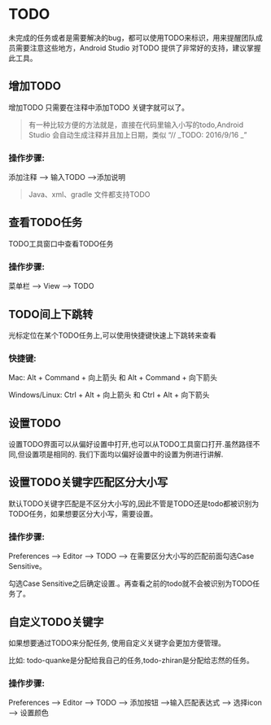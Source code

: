 # TODO

未完成的任务或者是需要解决的bug，都可以使用TODO来标识，用来提醒团队成员需要注意这些地方，Android Studio 对TODO 提供了非常好的支持，建议掌握此工具。

## 增加TODO

增加TODO 只需要在注释中添加TODO 关键字就可以了。

> 有一种比较方便的方法就是，直接在代码里输入小写的todo,Android Studio 会自动生成注释并且加上日期，类似 “\/\/ _TODO: 2016\/9\/16  _”

### 操作步骤:

添加注释 —&gt; 输入TODO —&gt;添加说明

> Java、xml、gradle 文件都支持TODO

## 查看TODO任务

TODO工具窗口中查看TODO任务

### 操作步骤:

菜单栏 —&gt; View —&gt; TODO

## TODO间上下跳转

光标定位在某个TODO任务上,可以使用快捷键快速上下跳转来查看

### 快捷键:

Mac: Alt + Command + 向上箭头 和 Alt + Command + 向下箭头

Windows\/Linux: Ctrl + Alt + 向上箭头 和 Ctrl + Alt + 向下箭头

## 设置TODO

设置TODO界面可以从偏好设置中打开,也可以从TODO工具窗口打开.虽然路径不同,但设置项是相同的. 我们下面均以偏好设置中的设置为例进行讲解.

## 设置TODO关键字匹配区分大小写

默认TODO关键字匹配是不区分大小写的,因此不管是TODO还是todo都被识别为TODO任务，如果想要区分大小写，需要设置。

### 操作步骤:

Preferences —&gt; Editor —&gt; TODO —&gt; 在需要区分大小写的匹配前面勾选Case Sensitive。

勾选Case Sensitive之后确定设置.。再查看之前的todo就不会被识别为TODO任务了。

## 自定义TODO关键字

如果想要通过TODO来分配任务, 使用自定义关键字会更加方便管理。



比如: todo-quanke是分配给我自己的任务,todo-zhiran是分配给志然的任务。



### 操作步骤:



Preferences —&gt; Editor —&gt; TODO —&gt; 添加按钮 —&gt;输入匹配表达式 —&gt; 选择icon —&gt; 设置颜色

